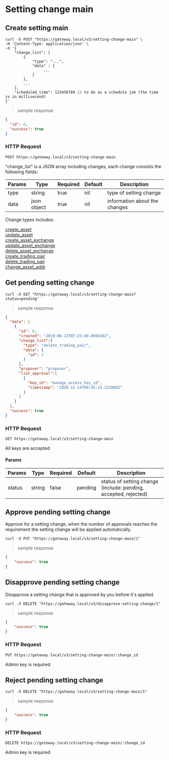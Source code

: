 # Setting change main

## Create setting main

```shell
curl -X POST "https://gateway.local/v3/setting-change-main" \
-H 'Content-Type: application/json' \
-d '{
    "change_list": [
        {
            "type": "...",
            "data" : {
                 ...
            }
        },
        ...
    ],
    "scheduled_time": 123456789 // to do as a schedule job (the time is in millisecond)
}'
```

> sample response

```json
{
  "id": 6,
  "success": true
}
```

### HTTP Request

`POST https://gateway.local/v3/setting-change-main`

"change_list" is a JSON array including changes, each change consists the following fields:


Params | Type | Required | Default | Description
------ | ---- | -------- | ------- | -----------
type | string | true | nil | type of setting change
data | json object | true | nil | information about the changes

Change types includes:

<a href="#pending-create-asset">create_asset</a><br>
<a href="#pending-update-asset">update_asset</a><br>
<a href="#pending-create-asset-exchange">create_asset_exchange</a><br>
<a href="#pending-update-asset-exchange">update_asset_exchange</a><br>
<a href="#pending-delete-asset-exchange">delete_asset_exchange</a><br>
<a href="#pending-create-trading-pair">create_trading_pair</a><br>
<a href="#pending-delete-trading-pair">delete_trading_pair</a><br>
<a href="#pending-change-asset-address">change_asset_addr</a><br>

## Get pending setting change 


```shell
curl -X GET "https://gateway.local/v3/setting-change-main?status=pending"
```

> sample response

```json
{
  "data": [
    {
      "id": 6,
      "created": "2019-08-13T07:25:49.869418Z",
      "change_list":{
        "type": "delete_trading_pair",
        "data": {
          "id": 2
        }
      },
      "proposer": "proposer",
      "list_approval":[
        {
          "key_id": "manage_access_key_id",
          "timestamp": "2020-12-14T09:55:14.222009Z"
        }
      ]
    }
  ],
  "success": true
}
```

### HTTP Request

`GET https://gateway.local/v3/setting-change-main`
<aside class="notice">All keys are accepted</aside>

#### Params
Params | Type | Required | Default | Description
------ | ---- | -------- | ------- | -----------
status | string | false | pending | status of setting change (include: pending, accepted, rejected)

## Approve pending setting change

Approve for a setting change, when the number of approvals reaches the requirement the setting change will be applied automatically.

```shell
curl -X PUT "https://gateway.local/v3/setting-change-main/1"
```

> sample response

```json
{
    "success": true
}
```

## Disapprove pending setting change

Disapprove a setting change that is approved by you before it's applied.

```shell
curl -X DELETE "https://gateway.local/v3/disapprove-setting-change/1"
```

> sample response

```json
{
    "success": true
}
```

### HTTP Request

`PUT https://gateway.local/v3/setting-change-main/:change_id`
<aside class="notice">Admin key is required</aside>

## Reject pending setting change 

```shell
curl -X DELETE "https://gateway.local/v3/setting-change-main/1"
```

> sample response

```json
{
    "success": true
}
```

### HTTP Request

`DELETE https://gateway.local/v3/setting-change-main/:change_id`
<aside class="notice">Admin key is required</aside>